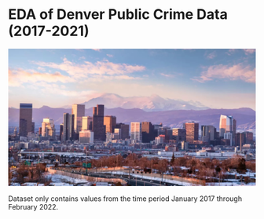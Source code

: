 # EDA of Denver Public Crime Data (2017-2021)

![](images/denver.jpg)
<br />

Dataset only contains values from the time period January 2017 through February 2022.